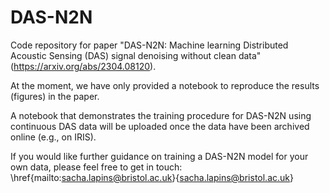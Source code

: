 # DAS-N2N
Code repository for paper "DAS-N2N: Machine learning Distributed Acoustic Sensing (DAS) signal denoising without clean data" (https://arxiv.org/abs/2304.08120).

At the moment, we have only provided a notebook to reproduce the results (figures) in the paper.

A notebook that demonstrates the training procedure for DAS-N2N using continuous DAS data will be uploaded once the data have been archived online (e.g., on IRIS).

If you would like further guidance on training a DAS-N2N model for your own data, please feel free to get in touch: \href{mailto:sacha.lapins@bristol.ac.uk}{sacha.lapins@bristol.ac.uk}
